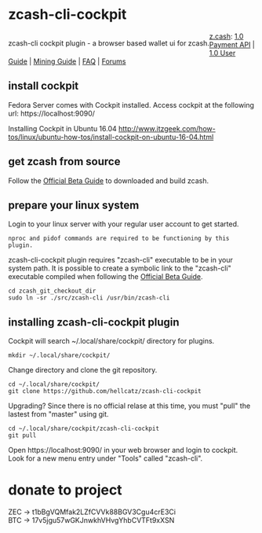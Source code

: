 # zcash-cli-cockpit
<p style="float: left;">zcash-cli cockpit plugin - a browser based wallet ui for zcash.</p>

<a target="_blank" href="http://z.cash/">z.cash</a>: 
<a target="_blank" href="https://github.com/zcash/zcash/blob/v1.0.0/doc/payment-api.md">1.0 Payment API</a> |
<a target="_blank" href="https://github.com/zcash/zcash/wiki/1.0-User-Guide">1.0 User Guide</a> |
<a target="_blank" href="https://github.com/zcash/zcash/wiki/Mining-Guide">Mining Guide</a> |
<a target="_blank" href="https://z.cash/support/faq.html">FAQ</a> |
<a target="_blank" href="https://forum.z.cash/">Forums</a>

## install cockpit
Fedora Server comes with Cockpit installed.
Access cockpit at the following url: https://localhost:9090/

Installing Cockpit in Ubuntu 16.04
http://www.itzgeek.com/how-tos/linux/ubuntu-how-tos/install-cockpit-on-ubuntu-16-04.html

## get zcash from source
Follow the <a target="_blank" href="https://github.com/zcash/zcash/wiki/Beta-Guide">Official Beta Guide</a> to downloaded and build zcash.

## prepare your linux system
Login to your linux server with your regular user account to get started.

    nproc and pidof commands are required to be functioning by this plugin.

zcash-cli-cockpit plugin requires "zcash-cli" executable to be in your system path. It is possible to create a symbolic link to the "zcash-cli" executable compiled when following the <a target="_blank" href="https://github.com/zcash/zcash/wiki/Beta-Guide">Official Beta Guide</a>.

    cd zcash_git_checkout_dir
    sudo ln -sr ./src/zcash-cli /usr/bin/zcash-cli

## installing zcash-cli-cockpit plugin
Cockpit will search ~/.local/share/cockpit/ directory for plugins.

    mkdir ~/.local/share/cockpit/

Change directory and clone the git repository.
    
    cd ~/.local/share/cockpit/
    git clone https://github.com/hellcatz/zcash-cli-cockpit
    

Upgrading? Since there is no official relase at this time, you must "pull" the lastest from "master" using git.

    cd ~/.local/share/cockpit/zcash-cli-cockpit
    git pull

Open https://localhost:9090/ in your web browser and login to cockpit.
Look for a new menu entry under "Tools" called "zcash-cli".

# donate to project

ZEC -> t1bBgVQMfak2LZfCVVk88BGV3Cgu4crE3Ci  
BTC -> 17v5jgu57wGKJnwkhVHvgYhbCVTFt9xXSN
